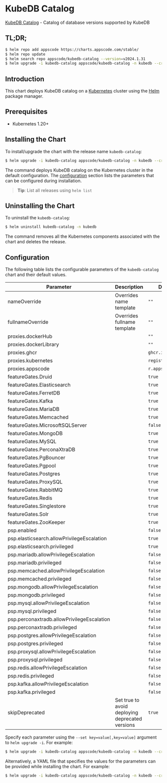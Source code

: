 # KubeDB Catalog

[KubeDB Catalog](https://github.com/kubedb) - Catalog of database versions supported by KubeDB

## TL;DR;

```bash
$ helm repo add appscode https://charts.appscode.com/stable/
$ helm repo update
$ helm search repo appscode/kubedb-catalog --version=v2024.1.31
$ helm upgrade -i kubedb-catalog appscode/kubedb-catalog -n kubedb --create-namespace --version=v2024.1.31
```

## Introduction

This chart deploys KubeDB catalog on a [Kubernetes](http://kubernetes.io) cluster using the [Helm](https://helm.sh) package manager.

## Prerequisites

- Kubernetes 1.20+

## Installing the Chart

To install/upgrade the chart with the release name `kubedb-catalog`:

```bash
$ helm upgrade -i kubedb-catalog appscode/kubedb-catalog -n kubedb --create-namespace --version=v2024.1.31
```

The command deploys KubeDB catalog on the Kubernetes cluster in the default configuration. The [configuration](#configuration) section lists the parameters that can be configured during installation.

> **Tip**: List all releases using `helm list`

## Uninstalling the Chart

To uninstall the `kubedb-catalog`:

```bash
$ helm uninstall kubedb-catalog -n kubedb
```

The command removes all the Kubernetes components associated with the chart and deletes the release.

## Configuration

The following table lists the configurable parameters of the `kubedb-catalog` chart and their default values.

|                 Parameter                  |                   Description                   |           Default            |
|--------------------------------------------|-------------------------------------------------|------------------------------|
| nameOverride                               | Overrides name template                         | <code>""</code>              |
| fullnameOverride                           | Overrides fullname template                     | <code>""</code>              |
| proxies.dockerHub                          |                                                 | <code>""</code>              |
| proxies.dockerLibrary                      |                                                 | <code>""</code>              |
| proxies.ghcr                               |                                                 | <code>ghcr.io</code>         |
| proxies.kubernetes                         |                                                 | <code>registry.k8s.io</code> |
| proxies.appscode                           |                                                 | <code>r.appscode.com</code>  |
| featureGates.Druid                         |                                                 | <code>true</code>            |
| featureGates.Elasticsearch                 |                                                 | <code>true</code>            |
| featureGates.FerretDB                      |                                                 | <code>true</code>            |
| featureGates.Kafka                         |                                                 | <code>true</code>            |
| featureGates.MariaDB                       |                                                 | <code>true</code>            |
| featureGates.Memcached                     |                                                 | <code>true</code>            |
| featureGates.MicrosoftSQLServer            |                                                 | <code>false</code>           |
| featureGates.MongoDB                       |                                                 | <code>true</code>            |
| featureGates.MySQL                         |                                                 | <code>true</code>            |
| featureGates.PerconaXtraDB                 |                                                 | <code>true</code>            |
| featureGates.PgBouncer                     |                                                 | <code>true</code>            |
| featureGates.Pgpool                        |                                                 | <code>true</code>            |
| featureGates.Postgres                      |                                                 | <code>true</code>            |
| featureGates.ProxySQL                      |                                                 | <code>true</code>            |
| featureGates.RabbitMQ                      |                                                 | <code>true</code>            |
| featureGates.Redis                         |                                                 | <code>true</code>            |
| featureGates.Singlestore                   |                                                 | <code>true</code>            |
| featureGates.Solr                          |                                                 | <code>true</code>            |
| featureGates.ZooKeeper                     |                                                 | <code>true</code>            |
| psp.enabled                                |                                                 | <code>false</code>           |
| psp.elasticsearch.allowPrivilegeEscalation |                                                 | <code>true</code>            |
| psp.elasticsearch.privileged               |                                                 | <code>true</code>            |
| psp.mariadb.allowPrivilegeEscalation       |                                                 | <code>false</code>           |
| psp.mariadb.privileged                     |                                                 | <code>false</code>           |
| psp.memcached.allowPrivilegeEscalation     |                                                 | <code>false</code>           |
| psp.memcached.privileged                   |                                                 | <code>false</code>           |
| psp.mongodb.allowPrivilegeEscalation       |                                                 | <code>false</code>           |
| psp.mongodb.privileged                     |                                                 | <code>false</code>           |
| psp.mysql.allowPrivilegeEscalation         |                                                 | <code>false</code>           |
| psp.mysql.privileged                       |                                                 | <code>false</code>           |
| psp.perconaxtradb.allowPrivilegeEscalation |                                                 | <code>false</code>           |
| psp.perconaxtradb.privileged               |                                                 | <code>false</code>           |
| psp.postgres.allowPrivilegeEscalation      |                                                 | <code>false</code>           |
| psp.postgres.privileged                    |                                                 | <code>false</code>           |
| psp.proxysql.allowPrivilegeEscalation      |                                                 | <code>false</code>           |
| psp.proxysql.privileged                    |                                                 | <code>false</code>           |
| psp.redis.allowPrivilegeEscalation         |                                                 | <code>false</code>           |
| psp.redis.privileged                       |                                                 | <code>false</code>           |
| psp.kafka.allowPrivilegeEscalation         |                                                 | <code>false</code>           |
| psp.kafka.privileged                       |                                                 | <code>false</code>           |
| skipDeprecated                             | Set true to avoid deploying deprecated versions | <code>true</code>            |


Specify each parameter using the `--set key=value[,key=value]` argument to `helm upgrade -i`. For example:

```bash
$ helm upgrade -i kubedb-catalog appscode/kubedb-catalog -n kubedb --create-namespace --version=v2024.1.31 --set proxies.ghcr=ghcr.io
```

Alternatively, a YAML file that specifies the values for the parameters can be provided while
installing the chart. For example:

```bash
$ helm upgrade -i kubedb-catalog appscode/kubedb-catalog -n kubedb --create-namespace --version=v2024.1.31 --values values.yaml
```

